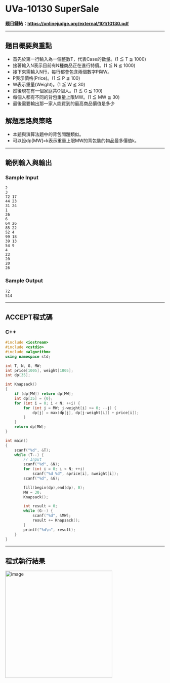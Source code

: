 # UVa-10130 SuperSale #

**題目鏈結：https://onlinejudge.org/external/101/10130.pdf**

---

## 題目概要與重點 ##
* 首先於第一行輸入為一個整數T，代表Case的數量。(1 ≦ T ≦ 1000)
* 接著輸入N表示目前有N種商品正在進行特價。(1 ≦ N ≦ 1000)
* 接下來需輸入N行，每行都會包含兩個數字P與W。
* P表示價格(Price)。(1 ≦ P ≦ 100)
* W表示重量(Weight)。(1 ≦ W ≦ 30)
* 然後現在有一個家庭共G個人。(1 ≦ G ≦ 100)
* 每個人都有不同的背包重量上限MW。(1 ≦ MW ≦ 30)
* 最後需要輸出那一家人能買到的最高商品價值是多少

## 解題思路與策略 ##
* 本題與演算法題中的背包問題類似。
* 可以設dp[MW]=k表示重量上限MW的背包裝的物品最多價值k。

---

## 範例輸入與輸出 ##
### Sample Input ###
```
2
3
72 17
44 23
31 24
1
26
6
64 26
85 22
52 4
99 18
39 13
54 9
4
23
20
20
26
```
### Sample Output ###
```
72
514
```
---

## ACCEPT程式碼 ##

### C++ ###

```c++
#include <iostream>
#include <cstdio>
#include <algorithm>
using namespace std;

int T, N, G, MW;
int price[1005], weight[1005];
int dp[35];

int Knapsack()
{
    if (dp[MW]) return dp[MW];
    int dp[35] = {0};
    for (int i = 0; i < N; ++i) {
        for (int j = MW; j-weight[i] >= 0; --j) {
            dp[j] = max(dp[j], dp[j-weight[i]] + price[i]);
        }
    }
    return dp[MW];
}

int main()
{
    scanf("%d", &T);
    while (T--) {
        // Input
        scanf("%d", &N);
        for (int i = 0; i < N; ++i)
            scanf("%d %d", &price[i], &weight[i]);
        scanf("%d", &G);

        fill(begin(dp),end(dp), 0);
        MW = 30;
        Knapsack();

        int result = 0;
        while (G--) {
            scanf("%d", &MW);
            result += Knapsack();
        }
        printf("%d\n", result);
    }
}
```

---

## 程式執行結果 ##
<img width="338" alt="image" src="https://user-images.githubusercontent.com/100191575/172055608-284a0d4e-a647-4118-8a49-9e991bd4a365.png">
